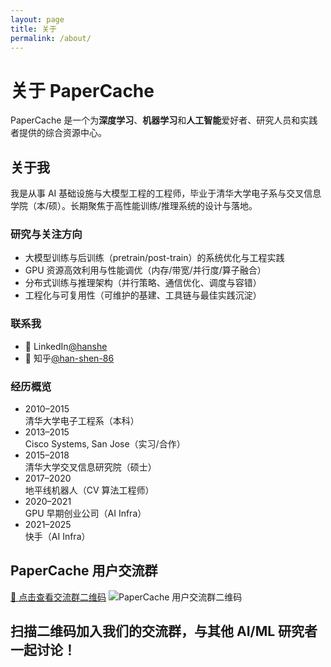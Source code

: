 ```yaml
---
layout: page
title: 关于
permalink: /about/
---
```


# 关于 PaperCache

PaperCache 是一个为**深度学习**、**机器学习**和**人工智能**爱好者、研究人员和实践者提供的综合资源中心。

## 关于我
<div class="about-section">

<p class="about-intro">我是从事 AI 基础设施与大模型工程的工程师，毕业于清华大学电子系与交叉信息学院（本/硕）。长期聚焦于高性能训练/推理系统的设计与落地。</p>

<h3>研究与关注方向</h3>
<ul class="about-highlights">
  <li>大模型训练与后训练（pretrain/post-train）的系统优化与工程实践</li>
  <li>GPU 资源高效利用与性能调优（内存/带宽/并行度/算子融合）</li>
  <li>分布式训练与推理架构（并行策略、通信优化、调度与容错）</li>
  <li>工程化与可复用性（可维护的基建、工具链与最佳实践沉淀）</li>
</ul>

<h3>联系我</h3>
<ul class="contact-list">
  <li><span class="contact-label">🔗 LinkedIn</span><a href="https://www.linkedin.com/in/hanshe/" target="_blank">@hanshe</a></li>
  <li><span class="contact-label">📝 知乎</span><a href="https://www.zhihu.com/people/han-shen-86" target="_blank">@han-shen-86</a></li>
</ul>

<h3>经历概览</h3>
<ul class="timeline">
  <li>
    <span class="timeline-time">2010–2015</span>
    <span class="timeline-dot"></span>
    <div class="timeline-content">清华大学电子工程系（本科）</div>
  </li>
  <li>
    <span class="timeline-time">2013–2015</span>
    <span class="timeline-dot"></span>
    <div class="timeline-content">Cisco Systems, San Jose（实习/合作）</div>
  </li>
  <li>
    <span class="timeline-time">2015–2018</span>
    <span class="timeline-dot"></span>
    <div class="timeline-content">清华大学交叉信息研究院（硕士）</div>
  </li>
  <li>
    <span class="timeline-time">2017–2020</span>
    <span class="timeline-dot"></span>
    <div class="timeline-content">地平线机器人（CV 算法工程师）</div>
  </li>
  <li>
    <span class="timeline-time">2020–2021</span>
    <span class="timeline-dot"></span>
    <div class="timeline-content">GPU 早期创业公司（AI Infra）</div>
  </li>
  <li>
    <span class="timeline-time">2021–2025</span>
    <span class="timeline-dot"></span>
    <div class="timeline-content">快手（AI Infra）</div>
  </li>
</ul>

</div>

## PaperCache 用户交流群

<span class="qrcode-hover">
  <a href="#" class="qrcode-link">📱 点击查看交流群二维码</a>
  <img src="{{ site.baseurl }}/assets/images/qrcode.png" alt="PaperCache 用户交流群二维码" class="qrcode-image">
</span>

**扫描二维码加入我们的交流群，与其他 AI/ML 研究者一起讨论！**
---